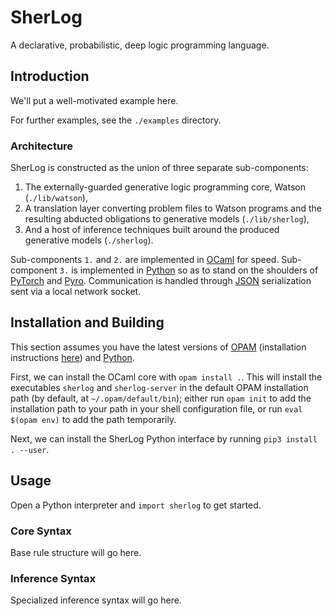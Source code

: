 # SherLog

A declarative, probabilistic, deep logic programming language.

## Introduction

We'll put a well-motivated example here.

For further examples, see the `./examples` directory.

### Architecture

SherLog is constructed as the union of three separate sub-components:

1. The externally-guarded generative logic programming core, Watson (`./lib/watson`),
2. A translation layer converting problem files to Watson programs and the resulting abducted obligations to generative models (`./lib/sherlog`),
3. And a host of inference techniques built around the produced generative models (`./sherlog`).

Sub-components `1.` and `2.` are implemented in [OCaml](https://ocamlverse.github.io) for speed. Sub-component `3.` is implemented in [Python](https://www.python.org) so as to stand on the shoulders of [PyTorch](https://pytorch.org) and [Pyro](https://pyro.ai). Communication is handled through [JSON](https://www.json.org/json-en.html) serialization sent via a local network socket.

## Installation and Building

This section assumes you have the latest versions of [OPAM](https://opam.ocaml.org) (installation instructions [here](https://opam.ocaml.org/doc/Install.html)) and [Python](https://www.python.org).

First, we can install the OCaml core with `opam install .`. This will install the executables `sherlog` and `sherlog-server` in the default OPAM installation path (by default, at `~/.opam/default/bin`); either run `opam init` to add the installation path to your path in your shell configuration file, or run `eval $(opam env)` to add the path temporarily.

Next, we can install the SherLog Python interface by running `pip3 install . --user`.

## Usage

Open a Python interpreter and `import sherlog` to get started.

### Core Syntax

Base rule structure will go here.

### Inference Syntax

Specialized inference syntax will go here.